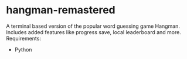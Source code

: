 # hangman-remastered

A terminal based version of the popular word guessing game Hangman. Includes added features like progress save, local leaderboard and more.  
Requirements:
- Python